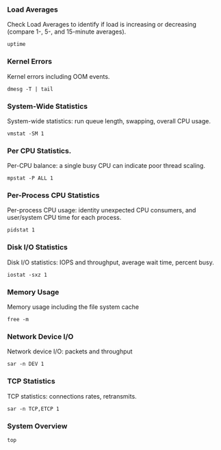 
### Load Averages

Check Load Averages to identify if load is increasing or decreasing (compare 1-, 5-, and 15-minute averages).

```
uptime
```

### Kernel Errors
Kernel errors including OOM events.
```
dmesg -T | tail
```

### System-Wide Statistics
System-wide statistics: run queue length, swapping, overall CPU usage.
```
vmstat -SM 1
```

### Per CPU Statistics.
Per-CPU balance: a single busy CPU can indicate poor thread scaling.
```
mpstat -P ALL 1
```

### Per-Process CPU Statistics
Per-process CPU usage: identity unexpected CPU consumers, and user/system CPU time for each process. 
```
pidstat 1
```

### Disk I/O Statistics
Disk I/O statistics: IOPS and throughput, average wait time, percent busy.
```
iostat -sxz 1
```

### Memory Usage
Memory usage including the file system cache
```
free -m
```

### Network Device I/O
Network device I/O: packets and throughput
```
sar -n DEV 1
```

### TCP Statistics
TCP statistics: connections rates, retransmits.
```
sar -n TCP,ETCP 1
```

### System Overview
```
top
```